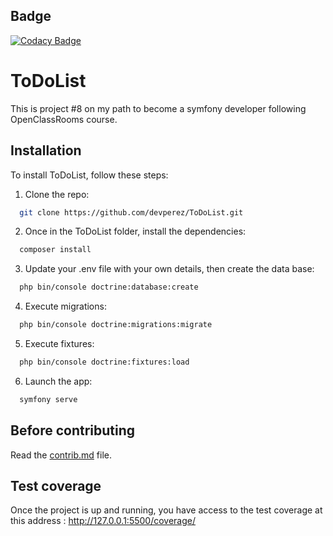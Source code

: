 
## Badge

[![Codacy Badge](https://app.codacy.com/project/badge/Grade/199b3f9a83e146e0b906cb8bcc315471)](https://app.codacy.com/gh/devperez/ToDoList/dashboard?utm_source=gh&utm_medium=referral&utm_content=&utm_campaign=Badge_grade)
# ToDoList

This is project #8 on my path to become a symfony developer following OpenClassRooms course.



## Installation

To install ToDoList, follow these steps:

1. Clone the repo:
```bash
  git clone https://github.com/devperez/ToDoList.git
```

2. Once in the ToDoList folder, install the dependencies:
```bash
  composer install
```

3. Update your .env file with your own details, then create the data base:
```bash
  php bin/console doctrine:database:create
```

4. Execute migrations:
```bash
  php bin/console doctrine:migrations:migrate
```

5. Execute fixtures:
```bash
  php bin/console doctrine:fixtures:load
```

6. Launch the app:
```bash
  symfony serve
```

## Before contributing

Read the [contrib.md](./contrib.md) file.

## Test coverage

Once the project is up and running, you have access to the test coverage at this address :
http://127.0.0.1:5500/coverage/